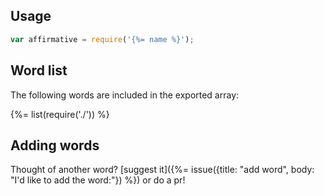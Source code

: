 ## Usage

```js
var affirmative = require('{%= name %}');
```

## Word list

The following words are included in the exported array:

{%= list(require('./')) %}

## Adding words

Thought of another word? [suggest it]({%= issue({title: "add word", body: "I'd like to add the word:"}) %}) or do a pr!